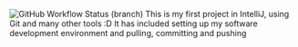 ![GitHub Workflow Status (branch)](https://img.shields.io/github/actions/workflow/status/Suzie-Williams/sem/main.yml?branch=master)
This is my first project in IntelliJ, using Git and many other tools :D
It has included setting up my software development environment and pulling, committing and pushing
